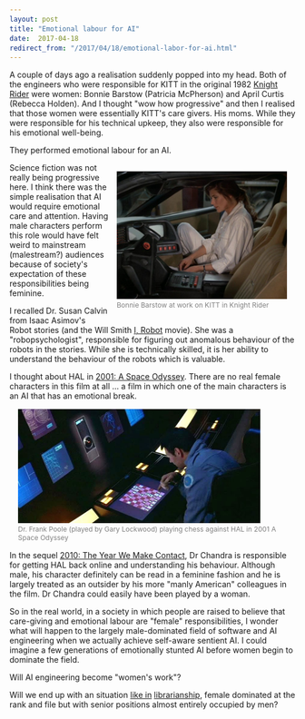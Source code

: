 ```yaml
---
layout: post
title: "Emotional labour for AI"
date:  2017-04-18
redirect_from: "/2017/04/18/emotional-labor-for-ai.html"
---
```


A couple of days ago a realisation suddenly popped into my head.  Both of the engineers who were responsible for KITT in the original 1982 [Knight Rider](http://www.imdb.com/title/tt0083437/) were women: Bonnie Barstow (Patricia McPherson) and April Curtis (Rebecca Holden).  And I thought "wow how progressive" and then I realised that those women were essentially KITT's care givers.  His moms.  While they were responsible for his technical upkeep, they also were responsible for his emotional well-being.

They performed emotional labour for an AI.

<div style="margin:15px; float:right; display:inline-block; width:300px;">
  <img src="/assets/posts/emotional-labour-ai/245237_900.jpg"  alt="Bonnie Barstow at work on KITT in Knight Rider" max-width="300px"/>
  <div style="font-size: 12px; color:grey">Bonnie Barstow at work on KITT in Knight Rider</div>
</div>

Science fiction was not really being progressive here.  I think there was the simple realisation that AI would require emotional care and attention.  Having male characters perform this role would have felt weird to mainstream (malestream?) audiences because of society's expectation of these responsibilities being feminine.

I recalled Dr. Susan Calvin from Isaac Asimov's Robot stories (and the Will Smith [I, Robot](http://www.imdb.com/title/tt0343818/) movie).  She was a "robopsychologist", responsible for figuring out anomalous behaviour of the robots in the stories.  While she is technically skilled, it is her ability to understand the behaviour of the robots which is valuable.

I thought about HAL in [2001: A Space Odyssey](http://www.imdb.com/title/tt0062622/).  There are no real female characters in this film at all ... a film in which one of the main characters is an AI that has an emotional break.

<div style="align:center; margin:15px;">
<img src="/assets/posts/emotional-labour-ai/Chess-2001.jpg" width="90%" alt="Dr. Frank Poole (played by Gary Lockwood) playing chess against HAL in 2001 A Space Odyssey" style="align:center"/>
<div style="font-size: 12px; color:grey ">Dr. Frank Poole (played by Gary Lockwood) playing chess against HAL in 2001 A Space Odyssey</div>
</div>

In the sequel [2010: The Year We Make Contact](http://www.imdb.com/title/tt0086837/), Dr Chandra is responsible for getting HAL back online and understanding his behaviour.  Although male, his character definitely can be read in a feminine fashion and he is largely treated as an outsider by his more "manly American" colleagues in the film.  Dr Chandra could easily have been played by a woman.

So in the real world, in a society in which people are raised to believe that care-giving and emotional labour are "female" responsibilities, I wonder what will happen to the largely male-dominated field of software and AI engineering when we actually achieve self-aware sentient AI.  I could imagine a few generations of emotionally stunted AI before women begin to dominate the field.

Will AI engineering become "women's work"?

Will we end up with an situation [like in](http://www.stuffmomnevertoldyou.com/podcasts/librarians-part-1.htm) [librarianship](http://www.stuffmomnevertoldyou.com/podcasts/librarians-part-2.htm), female dominated at the rank and file but with senior positions almost entirely occupied by men?
